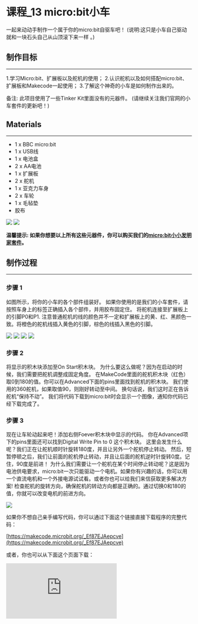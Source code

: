 # 课程_13 micro:bit小车

一起来动动手制作一个属于你的micro:bit自驱车吧！
(说明:这只是小车自己驱动就和一块石头自己从山顶滚下来一样 。)


## 制作目标
---

1.学习Micro:bit、扩展板以及舵机的使用；
2.认识舵机以及如何搭配micro:bit、扩展板和Makecode一起使用；
3.了解这个神奇的小车是如何制作出来的。

备注:
此项目使用了一些Tinker Kit里面没有的元器件。
(请继续关注我们官网的小车套件的更新吧！)


## Materials
---

- 1 x BBC micro:bit
- 1 x USB线
- 1 x 电池盒
- 2 x AA电池
- 1 x 扩展板
- 2 x 舵机
- 1 x 亚克力车身
- 2 x 车轮
- 1 x 毛毡垫
- 胶布

![](./images/adwP5Zd.jpg)
![](./images/vAquseh.jpg)

**温馨提示: 如果你想要以上所有这些元器件，你可以购买我们的[micro:bit小小发明家套件](https://item.taobao.com/item.htm?spm=a230r.7195193.1997079397.9.z3IMPf&id=564707672256&abbucket=5)。**


## 制作过程
---

### 步骤 1

如图所示，将你的小车的各个部件组装好。
如果你使用的是我们的小车套件，请按照车身上的标签正确插入各个部件，并用胶布固定住。
将舵机连接至扩展板上的引脚P0和P1.
注意普通舵机的线的颜色并不一定和扩展板上的黄、红、黑颜色一致。将橙色的舵机线插入黄色的引脚，棕色的线插入黑色的引脚。

![](./images/ip1yXX6.jpg)
![](./images/GW3ty3N.jpg)
![](./images/YgZeCEN.jpg)
![](./images/raPJYlm.jpg)


### 步骤 2

将显示的积木块添加至On Start积木块。
为什么要这么做呢？因为在启动的时候，我们需要把舵机调整成固定角度。
在MakeCode里面的舵机积木块（红色）取0到180的值。你可以在Advanced下面的pins里面找到舵机的积木块。
我们使用的360舵机，如果取值90，则刚好转动至中间。 换句话说，我们这时正在告诉舵机“保持不动”。
我们将代码下载到micro:bit时会显示一个图像，通知你代码已经下载完成了。


### 步骤 3

现在让车轮动起来吧！添加右侧Foever积木块中显示的代码。
你在Advanced项下的pins里面还可以找到Digital Write Pin to 0 这个积木块。
这里会发生什么呢？我们正在让舵机顺时针旋转180度，并且让另外一个舵机停止转动。 然后，短暂停顿之后，我们让前面的舵机停止转动，并且让后面的舵机逆时针旋转0度。记住，90度是前进！
为什么我们需要让一个舵机在某个时间停止转动呢？这是因为电池供电要求，micro:bit一次只能驱动一个电机。如果你有兴趣的话，你可以用一个直流电机和一个外接电源试试看。或者你也可以给我们来信获取更多解决方案!
检查舵机的旋转方向，确保舵机的转动方向都是正确的。通过切换0和180的值，你就可以改变电机的前进方向。

![](./images/iy5uy4V.jpg)

如果你不想自己亲手编写代码，你可以通过下面这个链接直接下载程序的完整代码：

[https://makecode.microbit.org/_Ef87EJAepcve](https://makecode.microbit.org/_Ef87EJAepcve)

或者，你也可以从下面这个页面下载：


<div
    style={{
        position: 'relative',
        paddingBottom: '60%',
        overflow: 'hidden',
    }}
>
    <iframe
        src="https://makecode.microbit.org/_Ef87EJAepcve"
        frameborder="0"
        sandbox="allow-popups allow-forms allow-scripts allow-same-origin"
        style={{
            position: 'absolute',
            width: '100%',
            height: '100%',
        }}
    />
</div>

### 成功!

当你准备让你的小车跑起来的时候，把电池装上，然后你的小车就能跑起来了。此外，你也可以添加一些工艺材料，改变小车的空气动力属性，让你的小车更加个性化!为了进一步扩展，你也可以连接ADKeypad来手动控制电机，而不是让小车自动跑起来。

## 常见问题
---
